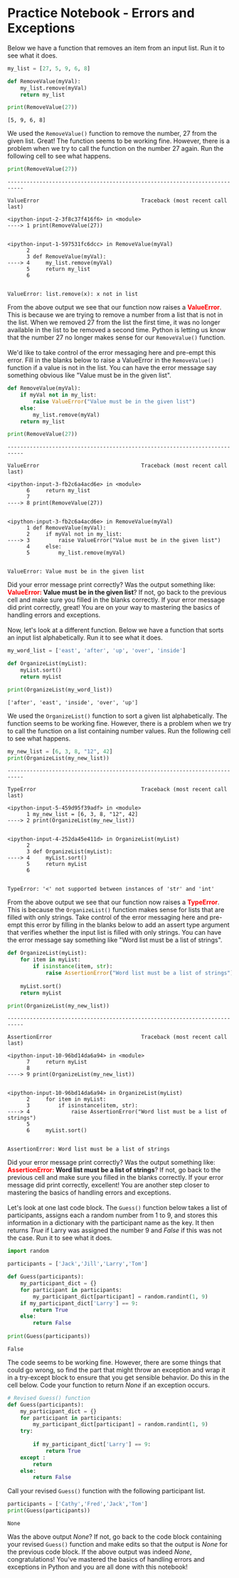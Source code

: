 
# Practice Notebook - Errors and Exceptions

Below we have a function that removes an item from an input list.  Run it to see what it does.


```python
my_list = [27, 5, 9, 6, 8]

def RemoveValue(myVal):
    my_list.remove(myVal)
    return my_list

print(RemoveValue(27))
```

    [5, 9, 6, 8]


We used the `RemoveValue()` function to remove the number, 27 from the given list.  Great! The function seems to be working fine.  However, there is a problem when we try to call the function on the number 27 again.  Run the following cell to see what happens.  


```python
print(RemoveValue(27))
```


    ---------------------------------------------------------------------------

    ValueError                                Traceback (most recent call last)

    <ipython-input-2-3f8c37f416f6> in <module>
    ----> 1 print(RemoveValue(27))
    

    <ipython-input-1-597531fc6dcc> in RemoveValue(myVal)
          2 
          3 def RemoveValue(myVal):
    ----> 4     my_list.remove(myVal)
          5     return my_list
          6 


    ValueError: list.remove(x): x not in list


From the above output we see that our function now raises a <font color=red>**ValueError**</font>.  This is because we are trying to remove a number from a list that is not in the list.  When we removed 27 from the list the first time, it was no longer available in the list to be removed a second time. Python is letting us know that the number 27 no longer makes sense for our `RemoveValue()` function. 
<br><br>
We'd like to take control of the error messaging here and pre-empt this error. Fill in the blanks below to raise a ValueError in the `RemoveValue()` function if a value is not in the list. You can have the error message say something obvious like "Value must be in the given list".


```python
def RemoveValue(myVal):
    if myVal not in my_list:
        raise ValueError("Value must be in the given list")
    else:
        my_list.remove(myVal)
    return my_list

print(RemoveValue(27))
```


    ---------------------------------------------------------------------------

    ValueError                                Traceback (most recent call last)

    <ipython-input-3-fb2c6a4acd6e> in <module>
          6     return my_list
          7 
    ----> 8 print(RemoveValue(27))
    

    <ipython-input-3-fb2c6a4acd6e> in RemoveValue(myVal)
          1 def RemoveValue(myVal):
          2     if myVal not in my_list:
    ----> 3         raise ValueError("Value must be in the given list")
          4     else:
          5         my_list.remove(myVal)


    ValueError: Value must be in the given list


Did your error message print correctly? Was the output something like: **<font color=red>ValueError:</font> Value must be in the given list**? If not, go back to the previous cell and make sure you filled in the blanks correctly.  If your error message did print correctly, great! You are on your way to mastering the basics of handling errors and exceptions.
<br><br>
Now, let's look at a different function.  Below we have a function that sorts an input list alphabetically.  Run it to see what it does.


```python
my_word_list = ['east', 'after', 'up', 'over', 'inside']

def OrganizeList(myList):
    myList.sort()
    return myList

print(OrganizeList(my_word_list))
```

    ['after', 'east', 'inside', 'over', 'up']


We used the `OrganizeList()` function to sort a given list alphabetically.  The function seems to be working fine.  However, there is a problem when we try to call the function on a list containing number values.  Run the following cell to see what happens.


```python
my_new_list = [6, 3, 8, "12", 42]
print(OrganizeList(my_new_list))
```


    ---------------------------------------------------------------------------

    TypeError                                 Traceback (most recent call last)

    <ipython-input-5-459d95f39adf> in <module>
          1 my_new_list = [6, 3, 8, "12", 42]
    ----> 2 print(OrganizeList(my_new_list))
    

    <ipython-input-4-252da45e411d> in OrganizeList(myList)
          2 
          3 def OrganizeList(myList):
    ----> 4     myList.sort()
          5     return myList
          6 


    TypeError: '<' not supported between instances of 'str' and 'int'


From the above output we see that our function now raises a <font color=red>**TypeError**</font>. This is because the `OrganizeList()` function makes sense for lists that are filled with only strings.  Take control of the error messaging here and pre-empt this error by filling in the blanks below to add an assert type argument that verifies whether the input list is filled with only strings. You can have the error message say something like "Word list must be a list of strings".


```python
def OrganizeList(myList):
    for item in myList:
        if isinstance(item, str):
            raise AssertionError("Word list must be a list of strings")
            
    myList.sort()
    return myList

print(OrganizeList(my_new_list))
```


    ---------------------------------------------------------------------------

    AssertionError                            Traceback (most recent call last)

    <ipython-input-10-96bd14da6a94> in <module>
          7     return myList
          8 
    ----> 9 print(OrganizeList(my_new_list))
    

    <ipython-input-10-96bd14da6a94> in OrganizeList(myList)
          2     for item in myList:
          3         if isinstance(item, str):
    ----> 4             raise AssertionError("Word list must be a list of strings")
          5 
          6     myList.sort()


    AssertionError: Word list must be a list of strings


Did your error message print correctly? Was the output something like: **<font color=red>AssertionError:</font> Word list must be a list of strings**? If not, go back to the previous cell and make sure you filled in the blanks correctly. If your error message did print correctly, excellent! You are another step closer to mastering the basics of handling errors and exceptions.
<br><br>
Let's look at one last code block.  The `Guess()` function below takes a list of participants, assigns each a random number from 1 to 9, and stores this information in a dictionary with the participant name as the key.  It then returns *True* if Larry was assigned the number 9 and *False* if this was not the case. Run it to see what it does.


```python
import random

participants = ['Jack','Jill','Larry','Tom']

def Guess(participants):
    my_participant_dict = {}
    for participant in participants:
        my_participant_dict[participant] = random.randint(1, 9)
    if my_participant_dict['Larry'] == 9:
        return True
    else:
        return False
    
print(Guess(participants))
```

    False


The code seems to be working fine.  However, there are some things that could go wrong, so find the part that might throw an exception and wrap it in a try-except block to ensure that you get sensible behavior.  Do this in the cell below. Code your function to return *None* if an exception occurs.


```python
# Revised Guess() function
def Guess(participants):
    my_participant_dict = {}
    for participant in participants:
        my_participant_dict[participant] = random.randint(1, 9)
    try:
        
        if my_participant_dict['Larry'] == 9:
            return True
    except :
        return
    else:
        return False
```

Call your revised `Guess()` function with the following participant list.


```python
participants = ['Cathy','Fred','Jack','Tom']
print(Guess(participants))
```

    None


Was the above output *None*? If not, go back to the code block containing your revised `Guess()` function and make edits so that the output is *None* for the previous code block.  If the above output was indeed *None*, congratulations! You've mastered the basics of handling errors and exceptions in Python and you are all done with this notebook!


```python

```
